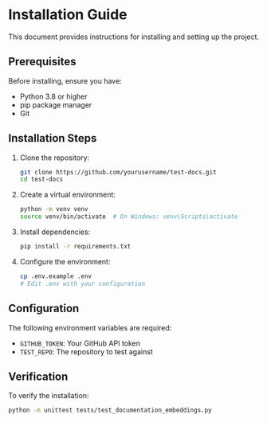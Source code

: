 # Installation Guide

This document provides instructions for installing and setting up the project.

## Prerequisites

Before installing, ensure you have:
- Python 3.8 or higher
- pip package manager
- Git

## Installation Steps

1. Clone the repository:
   ```bash
   git clone https://github.com/yourusername/test-docs.git
   cd test-docs
   ```

2. Create a virtual environment:
   ```bash
   python -m venv venv
   source venv/bin/activate  # On Windows: venv\Scripts\activate
   ```

3. Install dependencies:
   ```bash
   pip install -r requirements.txt
   ```

4. Configure the environment:
   ```bash
   cp .env.example .env
   # Edit .env with your configuration
   ```

## Configuration

The following environment variables are required:
- `GITHUB_TOKEN`: Your GitHub API token
- `TEST_REPO`: The repository to test against

## Verification

To verify the installation:
```bash
python -m unittest tests/test_documentation_embeddings.py
```
